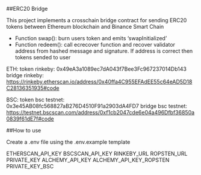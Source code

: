 ##ERC20 Bridge

This project implements a crosschain bridge contract for sending ERC20 tokens between Ethereum blockchain and Binance Smart Chain


- Function swap(): burn users token and emits ‘swapInitialized’
- Function redeem(): call ecrecover function and recover validator address from hashed message and signature. If address is correct then tokens sended to user

ETH:
token rinkeby: 0x49eA3a1089ec7dA043f7Bee3Fc967237014Db143
bridge rinkeby: https://rinkeby.etherscan.io/address/0x40ffa4C955EFAdEE55c64eAD5D18C28136351935#code

BSC:
token bsc testnet: 0x3e45AB08fc568827aB276D4510F91a2903dA4FD7
bridge bsc testnet: https://testnet.bscscan.com/address/0xf1cb2047cde6e04a496Dfbf36850a0839f61dE7f#code


##How to use

Create a .env file using the .env.example template

ETHERSCAN_API_KEY
BSCSCAN_API_KEY
RINKEBY_URL
ROPSTEN_URL
PRIVATE_KEY
ALCHEMY_API_KEY
ALCHEMY_API_KEY_ROPSTEN
PRIVATE_KEY_BSC
